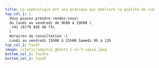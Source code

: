 ```yaml
---
title: La sophrologie est une pratique qui améliore la qualité de vie
top_col_1: |-
  Vous pouvez prendre rendez-vous\
  du lundi au vendredi de 9h00 à 19h00 \
   +41 (0)79 945 48 73\
  \
  Horaires de consultation :\
  Lundi au vendredi 15h00 à 21h00 Samedi 9h à 12h
top_col_2: fasdf
image: /static/img/nin_ghosts_i-iv-5-copie.jpeg
bottom_col_1: fasdfa
bottom_col_2: fasdf
---
```


